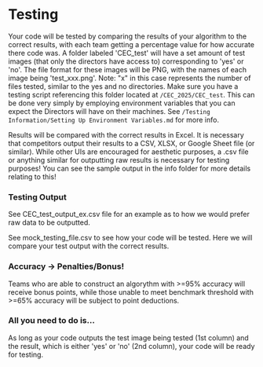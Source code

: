 # Testing
Your code will be tested by comparing the results of your algorithm to the correct results, with each team getting a percentage value for how accurate there code was. A folder labeled 'CEC_test' will have a set amount of test images (that only the directors have access to) corresponding to 'yes' or 'no'. The file format for these images will be PNG, with the names of each image being 'test_xxx.png'. Note: "x" in this case represents the number of files tested, similar to the yes and no directories. Make sure you have a testing script referencing this folder located at `/CEC_2025/CEC_test`. This can be done very simply by employing environment variables that you can expect the Directors will have on their machines. See `/Testing Information/Setting Up Environment Variables.md` for more info.  

Results will be compared with the correct results in Excel. It is necessary that competitors output their results to a CSV, XLSX, or Google Sheet file (or similar). While other UIs are encouraged for aesthetic purposes, a .csv file or anything similar for outputting raw results is necessary for testing purposes! You can see the sample output in the info folder for more details relating to this! 

### Testing Output
See CEC_test_output_ex.csv file for an example as to how we would prefer raw data to be outputted.

See mock_testing_file.csv to see how your code will be tested. Here we will compare your test output with the correct results.

### Accuracy -> Penalties/Bonus!
Teams who are able to construct an algorythm with >=95% accuracy will receive bonus points, while those unable to meet benchmark threshold with >=65% accuracy will be subject to point deductions.

### All you need to do is...
As long as your code outputs the test image being tested (1st column) and the result, which is either 'yes' or 'no' (2nd column), your code will be ready for testing.
